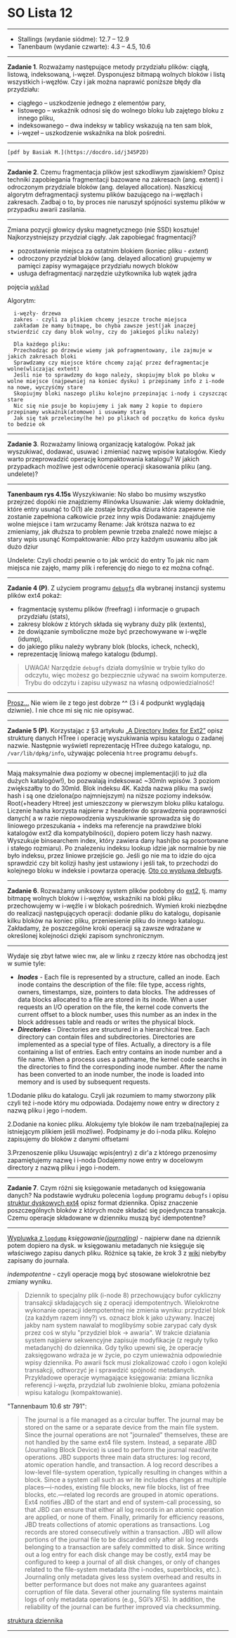 # SO Lista 12

---

* Stallings (wydanie siódme): 12.7 – 12.9
* Tanenbaum (wydanie czwarte): 4.3 – 4.5, 10.6

---

**Zadanie 1**. Rozważamy następujące metody przydziału plików: ciągłą, listową, indeksowaną, i-węzeł. Dysponujesz bitmapą wolnych bloków i listą wszystkich i-węzłów. Czy i jak można naprawić poniższe błędy dla przydziału:

* ciągłego – uszkodzenie jednego z elementów pary,
* listowego – wskaźnik odnosi się do wolnego bloku lub zajętego bloku z innego pliku,
* indeksowanego – dwa indeksy w tablicy wskazują na ten sam blok,
* i-węzeł – uszkodzenie wskaźnika na blok pośredni.

---

    [pdf by Basiak M.](https://docdro.id/j345P2D)

---

**Zadanie 2**. Czemu fragmentacja plików jest szkodliwym zjawiskiem? Opisz techniki zapobiegania fragmentacji bazowane na zakresach (ang. extent) i odroczonym przydziale bloków (ang. delayed allocation). Naszkicuj algorytm defragmentacji systemu plików bazującego na i-węzłach i zakresach. Zadbaj o to, by proces nie naruszył spójności systemu plików w przypadku awarii zasilania.

---

Zmiana pozycji głowicy dysku magnetycznego (nie SSD) kosztuje!
Najkorzystniejszy przydział ciągły. Jak zapobiegać fragmentacji?

* pozostawienie miejsca za ostatnim blokiem (koniec pliku - *extent*)
* odroczony przydział bloków (ang. delayed allocation)
grupujemy w pamięci zapisy wymagające przydziału nowych bloków
* usługa defragmentacji narzędzie użytkownika lub wątek jądra

pojęcia [`wykład`](https://docdro.id/W4DG4Sv)

Algorytm:

```none
  i-węzły- drzewa
  zakres - czyli za plikiem chcemy jeszcze troche miejsca
  zakładam że mamy bitmapę, bo chyba zawsze jest(jak inaczej stwierdzić czy dany blok wolny, czy do jakiegoś pliku należy)

  Dla każdego pliku:
  Przechodząc po drzewie wiemy jak pofragmentowany, ile zajmuje w jakich zakresach bloki
  Sprawdzamy czy miejsce które chcemy zająć przez defragmentacje wolne(wliczając extent)
  Jeśli nie to sprawdzmy do kogo należy, skopiujmy blok po bloku w wolne miejsce (najpewniej na koniec dysku) i przepinamy info z i-node na nowe, wyczyśćmy stare
  Skopiujmy bloki naszego pliku kolejno przepinając i-nody i czyszcząc stare
  Nic się nie psuje bo kopiujemy i jak mamy 2 kopie to dopiero przepinamy wskaźnik(atomowe) i usuwamy starą
  Jak się tak przelecimy(he he) po plikach od początku do końca dysku to bedzie ok
```

---

**Zadanie 3**. Rozważamy liniową organizację katalogów. Pokaż jak wyszukiwać, dodawać, usuwać i zmieniać nazwę wpisów katalogów. Kiedy warto przeprowadzić operację kompaktowania katalogu? W jakich przypadkach możliwe jest odwrócenie operacji skasowania pliku (ang. undelete)?

---

**Tanenbaum rys 4.15s**
Wyszykiwanie: No słabo bo musimy wszystko przejrzeć dopóki nie znajdziemy #linówka
Usuwanie: Jak wiemy dokładnie, które entry usunąć to O(1) ale zostaje brzydka dziura która zapewne nie zostanie zapełniona całkowicie przez inny wpis
Dodawanie: znajdujemy wolne miejsce i tam wrzucamy 
Rename: Jak krótsza nazwa to ez zmieniamy, jak dłuższa to problem pewnie trzeba znaleźć nowe miejsc a stary wpis usunąć
Kompaktowanie: Albo przy każdym usuwaniu albo jak dużo dziur

Undelete: Czyli chodzi pewnie o to jak wrócić do entry
To jak nic nam miejsca nie zajęło, mamy plik i referencję do niego to ez można cofnąć.

---

**Zadanie 4 (P)**. Z użyciem programu [`debugfs`](https://bit.ly/2Cmhrnv) dla wybranej instancji systemu plików ext4 pokaż:

* fragmentację systemu plików (freefrag) i informacje o grupach przydziału (stats),
* zakresy bloków z których składa się wybrany duży plik (extents),
* że dowiązanie symboliczne może być przechowywane w i-węźle (idump),
* do jakiego pliku należy wybrany blok (blocks, icheck, ncheck),
* reprezentację liniową małego katalogu (bdump).

> UWAGA! Narzędzie `debugfs` działa domyślnie w trybie tylko do odczytu, więc możesz go bezpiecznie używać na swoim komputerze. Trybu do odczytu i zapisu używasz na własną odpowiedzialność!

---

[Prosz...](https://hastebin.com/ojiwutuwog.coffeescript) Nie wiem ile z tego jest dobrze ^^ (3 i 4 podpunkt wyglądają dziwnie). I nie chce mi się nic nie opisywać.

---

**Zadanie 5 (P)**. Korzystając z §3 artykułu [„A Directory Index for Ext2”](https://bit.ly/2suss1v) opisz strukturę danych HTree i operację wyszukiwania wpisu katalogu o zadanej nazwie. Następnie wyświetl reprezentację HTree dużego katalogu, np. `/var/lib/dpkg/info`, używając polecenia `htree` programu `debugfs`.

---

Mają maksymalnie dwa poziomy w obecnej implementacji(i to już dla dużych katalogów!), bo pozwalają indeksować ~30mln wpisów. 3 poziom zwiększałby to do 30mld. Blok indeksu 4K. Każda nazwa pliku ma swój hash i są one dzielona(po najmniejszym) na niższe poziomy indeksów. Root(+headery Htree) jest umieszczony w pierwszym bloku pliku katalogu. Liczenie hasha korzysta najpierw z headerów do sprawdzenia poprawności danych( a w razie niepowodzenia wyszukiwanie sprowadza się do liniowego przeszukania + indeks ma referencje na prawdziwe bloki katalogów ext2 dla kompatybilności), dopiero potem liczy hash nazwy. Wyszukuje binsearchem index, który zawiera dany hash(bo są posortowane i stałego rozmiaru). Po znalezeniu indeksu lookup idzie jak normalnie by nie było indeksu, przez liniowe przejście go. Jeśli go nie ma to idzie do ojca sprawdzić czy bit kolizji hashy jest ustawiony i jeśli tak, to przechodzi do kolejnego bloku w indeksie i powtarza operację. [Oto co wypluwa debugfs](https://hastebin.com/digoyazuhe.sql).

---

**Zadanie 6**. Rozważamy uniksowy system plików podobny do [ext2](https://bit.ly/2QM9xZV), tj. mamy bitmapę wolnych bloków i i-węzłów, wskaźniki na bloki pliku przechowujemy w i-węźle i w blokach pośrednich. Wymień kroki niezbędne do realizacji następujących operacji: dodanie pliku do katalogu, dopisanie kilku bloków na koniec pliku, przeniesienie pliku do innego katalogu. Zakładamy, że poszczególne kroki operacji są zawsze wdrażane w określonej kolejności dzięki zapisom synchronicznym.

---

Wydaje się zbyt łatwe wiec nw, ale w linku z rzeczy które nas obchodzą jest w sumie tyle:

* ***Inodes*** - Each file is represented by a structure, called an inode. Each inode contains the description of the file: file type, access rights, owners, timestamps, size, pointers to data blocks. The addresses of data blocks allocated to a file are stored in its inode. When a user requests an I/O operation on the file, the kernel code converts the current offset to a block number, uses this number as an index in the block addresses table and reads or writes the physical block.
* ***Directories*** - Directories are structured in a hierarchical tree. Each directory can contain files and subdirectories. Directories are implemented as a special type of files. Actually, a directory is a file containing a list of entries. Each entry contains an inode number and a file name. When a process uses a pathname, the kernel code searchs in the directories to find the corresponding inode number. After the name has been converted to an inode number, the inode is loaded into memory and is used by subsequent requests.

1.Dodanie pliku do katalogu.
Czyli jak rozumiem to mamy stworzony plik czyli też i-node który mu odpowiada.
Dodajemy nowe entry w directory z nazwą pliku i jego i-nodem.

2.Dodanie na koniec pliku.
Alokujemy tyle bloków ile nam trzeba(najlepiej za istniejącym plikiem jeśli możliwe).
Podpinamy je do i-noda pliku.
Kolejno zapisujemy do bloków z danymi offsetami

3.Przenoszenie pliku
Usuwając wpis(entry) z dir'a z którego przenosimy zapamiętujemy nazwę i i-noda
Dodajemy nowe entry w docelowym directory z nazwą pliku i jego i-nodem.

---

**Zadanie 7**. Czym różni się księgowanie metadanych od księgowania danych? Na podstawie wydruku polecenia `logdump` programu `debugfs` i opisu [struktur dyskowych ext4](https://bit.ly/2FrMAKw) opisz format dziennika. Opisz znaczenie poszczególnych bloków z których może składać się pojedyncza transakcja. Czemu operacje składowane w dzienniku muszą być idempotentne?

---

[Wypluwka z `logdump`](https://hastebin.com/miyahemola.sql)
*księgowanie([journaling](https://en.wikipedia.org/wiki/Journaling_file_system))* - najpierw dane na dziennik potem dopiero na dysk. w księgowaniu metadanych nie księguje się właściwego zapisu danych pliku. Różnice są takie, że krok 3 z [wiki](https://en.wikipedia.org/wiki/Journaling_file_system#Logical_journals) niebyłby zapisany do journala.

*indempotentne* - czyli operacje mogą być stosowane wielokrotnie bez zmiany wyniku.
> Dziennik to specjalny plik (i-node 8) przechowujący bufor cykliczny transakcji składających się z operacji idempotentnych. Wielokrotne wykonanie operacji idempotentnej nie zmienia wyniku: przydziel blok (za każdym razem inny?) vs. oznacz blok k jako używany. Inaczej jakby nam system nawalał to moglibyśmy sobie zarypać cały dysk przez coś w stylu "przydziel blok -> awaria". W trakcie działania system najpierw sekwencyjne zapisuje modyfikacje (z reguły tylko metadanych) do dziennika. Gdy tylko upewni się, że operacje zaksięgowano wdraża je w życie, po czym unieważnia odpowiednie wpisy dziennika. Po awarii fsck musi zlokalizować czoło i ogon kolejki transakcji, odtworzyć je i sprawdzić spójność metadanych. Przykładowe operacje wymagające księgowania: zmiana licznika referencji i-węzła, przydział lub zwolnienie bloku, zmiana położenia wpisu katalogu (kompaktowanie).

"Tannenbaum 10.6 str 791":
> The journal is a file managed as a circular buffer. The journal may be stored on the same or a separate device from the main file system. Since the journal operations are not "journaled" themselves, these are not handled by the same ext4 file system. Instead, a separate JBD (Journaling Block Device) is used to perform the journal read/write operations. JBD supports three main data structures: log record, atomic operation handle, and transaction. A log record describes a low-level file-system operation, typically resulting in changes within a block. Since a system call such as wr ite includes changes at multiple places—i-nodes, existing file blocks, new file blocks, list of free blocks, etc.—related log records are grouped in atomic operations. Ext4 notifies JBD of the start and end of system-call processing, so that JBD can ensure that either all log records in an atomic operation are applied, or none of them. Finally, primarily for efficiency reasons, JBD treats collections of atomic operations as transactions. Log records are stored consecutively within a transaction. JBD will allow portions of the journal file to be discarded only after all log records belonging to a transaction are safely committed to disk. Since writing out a log entry for each disk change may be costly, ext4 may be configured to keep a journal of all disk changes, or only of changes related to the file-system metadata (the i-nodes, superblocks, etc.). Journaling only metadata gives less system overhead and results in better performance but does not make any guarantees against corruption of file data. Several other journaling file systems maintain logs of only metadata operations (e.g., SGI’s XFS). In addition, the reliability of the journal can be further improved via checksumming.

[struktura dziennika](https://ext4.wiki.kernel.org/index.php/Ext4_Disk_Layout#Journal_.28jbd2.29)

---
